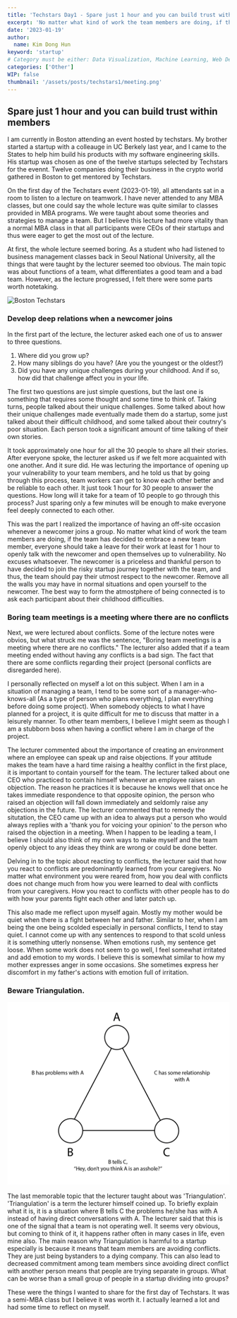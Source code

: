 ```yaml
---
title: 'Techstars Day1 - Spare just 1 hour and you can build trust within members'
excerpt: 'No matter what kind of work the team members are doing, if the team has decided to embrace a new team member, everyone should take a leave for their work at least for 1 hour to openly talk with the newcomer and open themselves up to vulnerability. No excuses whatsoever. The newcomer is a priceless and thankful person to have decided to join the risky startup journey together with the team, and thus, the team should pay their utmost respect to the newcomer.'
date: '2023-01-19'
author:
  name: Kim Dong Hun
keyword: 'startup'
# Category must be either: Data Visualization, Machine Learning, Web Development, Product Design, Computer Graphics, Other
categories: ['Other']
WIP: false
thumbnail: '/assets/posts/techstars1/meeting.png'
---
```


## Spare just 1 hour and you can build trust within members

I am currently in Boston attending an event hosted by techstars. My brother started a startup with a colleauge in UC Berkely last year, and I came to the States to help him build his products with my software engineering skills. His startup was chosen as one of the twelve startups selected by Techstars for the evennt. Twelve companies doing their business in the crypto world gathered in Boston to get mentored by Techstars.

On the first day of the Techstars event (2023-01-19), all attendants sat in a room to listen to a lecture on teamwork. I have never attended to any MBA classes, but one could say the whole lecture was quite similar to classes provided in MBA programs. We were taught about some theories and strategies to manage a team. But I believe this lecture had more vitality than a normal MBA class in that all participants were CEOs of their startups and thus were eager to get the most out of the lecture.

At first, the whole lecture seemed boring. As a student who had listened to business management classes back in Seoul National University, all the things that were taught by the lecturer seemed too obvious. The main topic was about functions of a team, what differentiates a good team and a bad team. However, as the lecture progressed, I felt there were some parts worth notetaking.

![Boston Techstars](/assets/posts/techstars1/meeting.png)

### Develop deep relations when a newcomer joins

In the first part of the lecture, the lecturer asked each one of us to answer to three questions.

1. Where did you grow up?
2. How many siblings do you have? (Are you the youngest or the oldest?)
3. Did you have any unique challenges during your childhood. And if so, how did that challenge affect you in your life.

The first two questions are just simple questions, but the last one is something that requires some thought and some time to think of. Taking turns, people talked about their unique challenges. Some talked about how their unique challenges made eventually made them do a startup, some just talked about their difficult childhood, and some talked about their coutnry's poor situation. Each person took a significant amount of time talking of their own stories.

It took approximately one hour for all the 30 people to share all their stories. After everyone spoke, the lecturer asked us if we felt more acquainted with one another. And it sure did. He was lecturing the importance of opening up your vulnerability to your team members, and he told us that by going through this process, team workers can get to know each other better and be reliable to each other. It just took 1 hour for 30 people to answer the questions. How long will it take for a team of 10 people to go through this process? Just sparing only a few minutes will be enough to make everyone feel deeply connected to each other.

This was the part I realized the importance of having an off-site occasion whenever a newcomer joins a group. No matter what kind of work the team members are doing, if the team has decided to embrace a new team member, everyone should take a leave for their work at least for 1 hour to openly talk with the newcomer and open themselves up to vulnerability. No excuses whatsoever. The newcomer is a priceless and thankful person to have decided to join the risky startup journey together with the team, and thus, the team should pay their utmost respect to the newcomer. Remove all the walls you may have in normal situations and open yourself to the newcomer. The best way to form the atmostphere of being connected is to ask each participant about their childhood difficulties.

### Boring team meetings is a meeting where there are no conflicts

Next, we were lectured about conflicts. Some of the lecture notes were obvios, but what struck me was the sentence, "Boring team meetings is a meeting where there are no conflicts." The lecturer also added that if a team meeting ended without having any conflicts is a bad sign. The fact that there are some conflicts regarding their project (personal conflicts are disregarded here).

I personally reflected on myself a lot on this subject. When I am in a situation of managing a team, I tend to be some sort of a manager-who-knows-all (As a type of person who plans everything, I plan everything before doing some project). When somebody objects to what I have planned for a project, it is quite difficult for me to discuss that matter in a leisurely manner. To other team members, I believe I might seem as though I am a stubborn boss when having a conflict where I am in charge of the project.

The lecturer commented about the importance of creating an environment where an employee can speak up and raise objections. If your attitude makes the team have a hard time raising a healthy conflict in the first place, it is important to contain yourself for the team. The lecturer talked about one CEO who practiced to contain himself whenever an employee raises an objection. The reason he practices it is because he knows well that once he takes immediate respondence to that opposite opinion, the person who raised an objection will fall down immediately and seldomly raise any objections in the future. The lecturer commented that to remedy the situtation, the CEO came up with an idea to always put a person who would always replies with a 'thank you for voicing your opinion' to the person who raised the objection in a meeting. When I happen to be leading a team, I believe I should also think of my own ways to make myself and the team openly object to any ideas they think are wrong or could be done better.

Delving in to the topic about reacting to conflicts, the lecturer said that how you react to conflicts are predominantly learned from your caregivers. No matter what environment you were reared from, how you deal with conflicts does not change much from how you were learned to deal with conflicts from your caregivers. How you react to conflicts with other people has to do with how your parents fight each other and later patch up.

This also made me reflect upon myself again. Mostly my mother would be quiet when there is a fight between her and father. Similar to her, when I am being the one being scolded especially in personal conflicts, I tend to stay quiet. I cannot come up with any sentences to respond to that scold unless it is something utterly nonsense. When emotions rush, my sentence get loose. When some work does not seem to go well, I feel somewhat irritated and add emotion to my words. I believe this is somewhat similar to how my mother expresses anger in some occasions. She sometimes express her discomfort in my father's actions with emotion full of irritation.

### Beware Triangulation.

![Triangulation](/assets/posts/techstars1/triangulation.png)

The last memorable topic that the lecturer taught about was 'Triangulation'. 'Triangulation' is a term the lecturer himself coined up. To briefly explain what it is, it is a situation where B tells C the problems he/she has with A instead of having direct conversations with A. The lecturer said that this is one of the signal that a team is not operating well. It seems very obvious, but coming to think of it, it happens rather often in many cases in life, even mine also. The main reason why Triangulation is harmful to a startup especially is because it means that team members are avoiding conflicts. They are just being bystanders to a dying company. This can also lead to decreased commitment among team members since avoiding direct conflict with another person means that people are trying separate in groups. What can be worse than a small group of people in a startup dividing into groups?

These were the things I wanted to share for the first day of Techstars. It was a semi-MBA class but I believe it was worth it. I actually learned a lot and had some time to reflect on myself.

